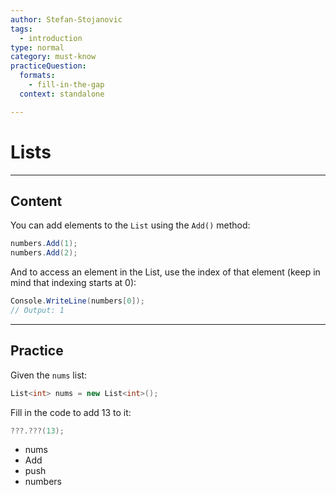 ```yaml
---
author: Stefan-Stojanovic
tags:
  - introduction
type: normal
category: must-know
practiceQuestion:
  formats:
    - fill-in-the-gap
  context: standalone

---
```


# Lists

---

## Content

You can add elements to the `List` using the `Add()` method:
```csharp
numbers.Add(1);
numbers.Add(2);
```

And to access an element in the List, use the index of that element (keep in mind that indexing starts at 0):
```csharp
Console.WriteLine(numbers[0]); 
// Output: 1
```

---

## Practice

Given the `nums` list:

```csharp
List<int> nums = new List<int>();
```

Fill in the code to add 13 to it:
```csharp
???.???(13);
```

- nums
- Add
- push
- numbers
